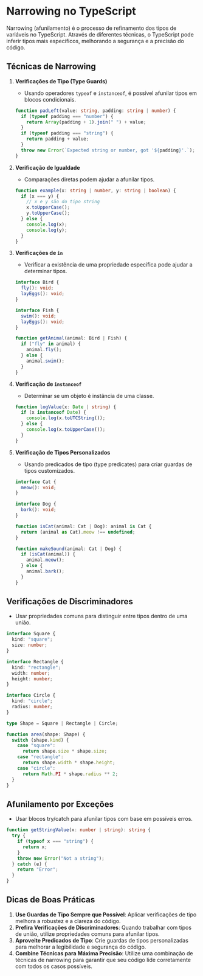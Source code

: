 
# Narrowing no TypeScript

Narrowing (afunilamento) é o processo de refinamento dos tipos de variáveis no TypeScript. Através de diferentes técnicas, o TypeScript pode inferir tipos mais específicos, melhorando a segurança e a precisão do código.

## Técnicas de Narrowing

1. **Verificações de Tipo (Type Guards)**
   - Usando operadores `typeof` e `instanceof`, é possível afunilar tipos em blocos condicionais.
   ```typescript
   function padLeft(value: string, padding: string | number) {
     if (typeof padding === "number") {
       return Array(padding + 1).join(" ") + value;
     }
     if (typeof padding === "string") {
       return padding + value;
     }
     throw new Error(`Expected string or number, got '${padding}'.`);
   }
   ```

2. **Verificação de Igualdade**
   - Comparações diretas podem ajudar a afunilar tipos.
   ```typescript
   function example(x: string | number, y: string | boolean) {
     if (x === y) {
       // x e y são do tipo string
       x.toUpperCase();
       y.toUpperCase();
     } else {
       console.log(x);
       console.log(y);
     }
   }
   ```

3. **Verificações de `in`**
   - Verificar a existência de uma propriedade específica pode ajudar a determinar tipos.
   ```typescript
   interface Bird {
     fly(): void;
     layEggs(): void;
   }

   interface Fish {
     swim(): void;
     layEggs(): void;
   }

   function getAnimal(animal: Bird | Fish) {
     if ("fly" in animal) {
       animal.fly();
     } else {
       animal.swim();
     }
   }
   ```

4. **Verificação de `instanceof`**
   - Determinar se um objeto é instância de uma classe.
   ```typescript
   function logValue(x: Date | string) {
     if (x instanceof Date) {
       console.log(x.toUTCString());
     } else {
       console.log(x.toUpperCase());
     }
   }
   ```

5. **Verificação de Tipos Personalizados**
   - Usando predicados de tipo (type predicates) para criar guardas de tipos customizados.
   ```typescript
   interface Cat {
     meow(): void;
   }

   interface Dog {
     bark(): void;
   }

   function isCat(animal: Cat | Dog): animal is Cat {
     return (animal as Cat).meow !== undefined;
   }

   function makeSound(animal: Cat | Dog) {
     if (isCat(animal)) {
       animal.meow();
     } else {
       animal.bark();
     }
   }
   ```

## Verificações de Discriminadores

- Usar propriedades comuns para distinguir entre tipos dentro de uma união.
```typescript
interface Square {
  kind: "square";
  size: number;
}

interface Rectangle {
  kind: "rectangle";
  width: number;
  height: number;
}

interface Circle {
  kind: "circle";
  radius: number;
}

type Shape = Square | Rectangle | Circle;

function area(shape: Shape) {
  switch (shape.kind) {
    case "square":
      return shape.size * shape.size;
    case "rectangle":
      return shape.width * shape.height;
    case "circle":
      return Math.PI * shape.radius ** 2;
  }
}
```

## Afunilamento por Exceções

- Usar blocos try/catch para afunilar tipos com base em possíveis erros.
```typescript
function getStringValue(x: number | string): string {
  try {
    if (typeof x === "string") {
      return x;
    }
    throw new Error("Not a string");
  } catch (e) {
    return "Error";
  }
}
```

## Dicas de Boas Práticas

1. **Use Guardas de Tipo Sempre que Possível**: Aplicar verificações de tipo melhora a robustez e a clareza do código.
2. **Prefira Verificações de Discriminadores**: Quando trabalhar com tipos de união, utilize propriedades comuns para afunilar tipos.
3. **Aproveite Predicados de Tipo**: Crie guardas de tipos personalizadas para melhorar a legibilidade e segurança do código.
4. **Combine Técnicas para Máxima Precisão**: Utilize uma combinação de técnicas de narrowing para garantir que seu código lide corretamente com todos os casos possíveis.
